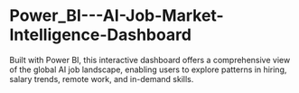 # Power_BI---AI-Job-Market-Intelligence-Dashboard
Built with Power BI, this interactive dashboard offers a comprehensive view of the global AI job landscape, enabling users to explore patterns in hiring, salary trends, remote work, and in-demand skills.
